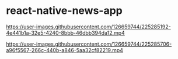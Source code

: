 # react-native-news-app



https://user-images.githubusercontent.com/126659744/225285192-4e441b1a-32e5-4240-8bbb-46dbb394da12.mp4



https://user-images.githubusercontent.com/126659744/225285706-a96f5567-266c-440b-a846-5aa32cf82219.mp4

